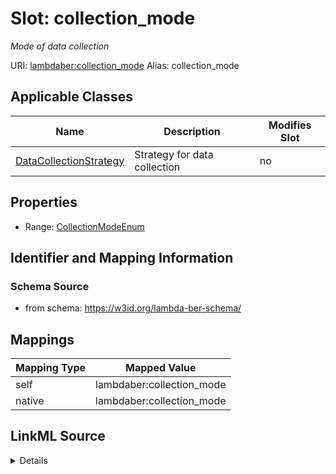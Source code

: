 

# Slot: collection_mode 


_Mode of data collection_





URI: [lambdaber:collection_mode](https://w3id.org/lambda-ber-schema/collection_mode)
Alias: collection_mode

<!-- no inheritance hierarchy -->





## Applicable Classes

| Name | Description | Modifies Slot |
| --- | --- | --- |
| [DataCollectionStrategy](DataCollectionStrategy.md) | Strategy for data collection |  no  |






## Properties

* Range: [CollectionModeEnum](CollectionModeEnum.md)




## Identifier and Mapping Information






### Schema Source


* from schema: https://w3id.org/lambda-ber-schema/




## Mappings

| Mapping Type | Mapped Value |
| ---  | ---  |
| self | lambdaber:collection_mode |
| native | lambdaber:collection_mode |




## LinkML Source

<details>
```yaml
name: collection_mode
description: Mode of data collection
from_schema: https://w3id.org/lambda-ber-schema/
rank: 1000
alias: collection_mode
owner: DataCollectionStrategy
domain_of:
- DataCollectionStrategy
range: CollectionModeEnum

```
</details>